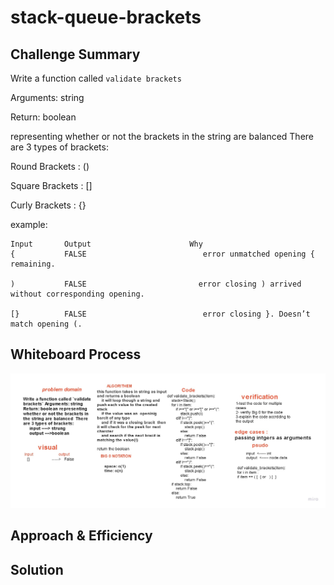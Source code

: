 

# stack-queue-brackets

## Challenge Summary
<!-- Description of the challenge -->

Write a function called `validate brackets`

Arguments: string

Return: boolean

representing whether or not the brackets in the string are balanced  There are 3 types of brackets:

Round Brackets : ()

Square Brackets : []

Curly Brackets : {}



example: 
```
Input      	Output                    	Why
{	        FALSE	                       error unmatched opening { remaining.

)	        FALSE	                      error closing ) arrived without corresponding opening.

[}	        FALSE	                       error closing }. Doesn’t match opening (. 

```




## Whiteboard Process
<!-- Embedded whiteboard image -->

![](https://github.com/ashrf288/data-structures-and-algorithms/blob/main/python/assets/validate_brackets.jpg)


## Approach & Efficiency

<!-- What approach did you take? Why? What is the Big O space/time for this approach? -->

## Solution

<!-- Show how to run your code, and examples of it in action -->
